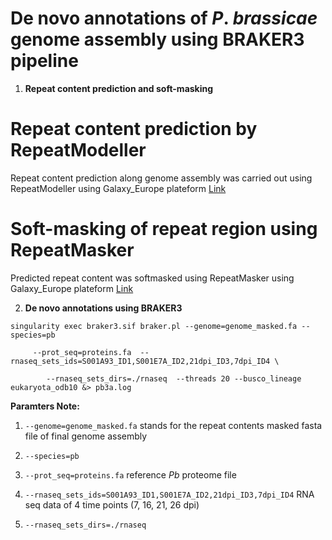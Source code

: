 # De novo annotations of _P_. _brassicae_ genome assembly using BRAKER3 pipeline

1. **Repeat content prediction and soft-masking** 
   
# Repeat content prediction by RepeatModeller

Repeat content prediction along genome assembly was carried out using RepeatModeller using Galaxy_Europe plateform [Link](https://usegalaxy.eu/)

# Soft-masking of repeat region using RepeatMasker

Predicted repeat content was softmasked using RepeatMasker using Galaxy_Europe plateform [Link](https://usegalaxy.eu/)

2. **De novo annotations using BRAKER3**

```
singularity exec braker3.sif braker.pl --genome=genome_masked.fa --species=pb 

     --prot_seq=proteins.fa  --rnaseq_sets_ids=S001A93_ID1,S001E7A_ID2,21dpi_ID3,7dpi_ID4 \

        --rnaseq_sets_dirs=./rnaseq  --threads 20 --busco_lineage eukaryota_odb10 &> pb3a.log
```
**Paramters Note:**

 1. ```--genome=genome_masked.fa``` stands for the repeat contents masked fasta file of final genome assembly

 2. ```--species=pb```

3. ```--prot_seq=proteins.fa``` reference _Pb_ proteome file  

4. ```--rnaseq_sets_ids=S001A93_ID1,S001E7A_ID2,21dpi_ID3,7dpi_ID4``` RNA seq data of 4 time points (7, 16, 21, 26 dpi)

5. ```--rnaseq_sets_dirs=./rnaseq``` 



